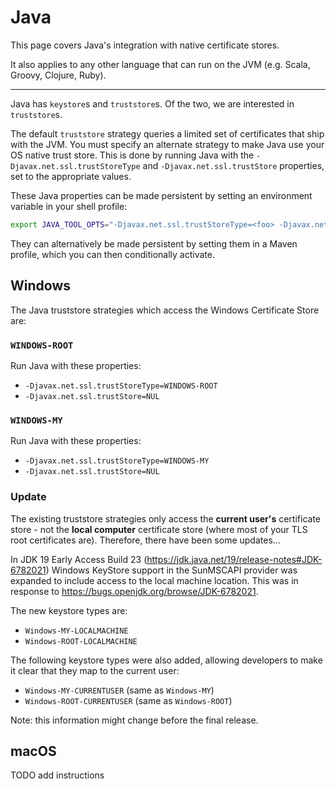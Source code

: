 # Java

This page covers Java's integration with native certificate stores.

It also applies to any other language that can run on the JVM (e.g. Scala, Groovy, Clojure, Ruby).

---

Java has `keystore`s and `truststore`s. Of the two, we are interested in `truststore`s.

The default `truststore` strategy queries a limited set of certificates that ship with the JVM. You must specify an alternate strategy to make Java use your OS native trust store. This is done by running Java with the `-Djavax.net.ssl.trustStoreType` and `-Djavax.net.ssl.trustStore` properties, set to the appropriate values.

These Java properties can be made persistent by setting an environment variable in your shell profile:

```bash
export JAVA_TOOL_OPTS="-Djavax.net.ssl.trustStoreType=<foo> -Djavax.net.ssl.trustStore=<bar>"
```

They can alternatively be made persistent by setting them in a Maven profile, which you can then conditionally activate.

## Windows

The Java truststore strategies which access the Windows Certificate Store are:

### `WINDOWS-ROOT`

Run Java with these properties:

- `-Djavax.net.ssl.trustStoreType=WINDOWS-ROOT`
- `-Djavax.net.ssl.trustStore=NUL`

### `WINDOWS-MY`

Run Java with these properties:

- `-Djavax.net.ssl.trustStoreType=WINDOWS-MY`
- `-Djavax.net.ssl.trustStore=NUL`

### Update

The existing truststore strategies only access the **current user's** certificate store - not the **local computer** certificate store (where most of your TLS root certificates are). Therefore, there have been some updates...

In JDK 19 Early Access Build 23 (https://jdk.java.net/19/release-notes#JDK-6782021) Windows KeyStore support in the SunMSCAPI provider was expanded to include access to the local machine location. This was in response to https://bugs.openjdk.org/browse/JDK-6782021.

The new keystore types are:

- `Windows-MY-LOCALMACHINE`
- `Windows-ROOT-LOCALMACHINE`

The following keystore types were also added, allowing developers to make it clear that they map to the current user:

- `Windows-MY-CURRENTUSER` (same as `Windows-MY`)
- `Windows-ROOT-CURRENTUSER` (same as `Windows-ROOT`)

Note: this information might change before the final release.

## macOS

TODO add instructions
